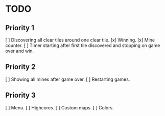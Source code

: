 # TODO

## Priority 1

[ ] Discovering all clear tiles around one clear tile.
[x] Winning.
[x] Mine counter.
[ ] Timer starting after first tile discovered and stopping on game over and win.

## Priority 2

[ ] Showing all mines after game over.
[ ] Restarting games.

## Priority 3

[ ] Menu.
[ ] Highcores.
[ ] Custom maps.
[ ] Colors.
